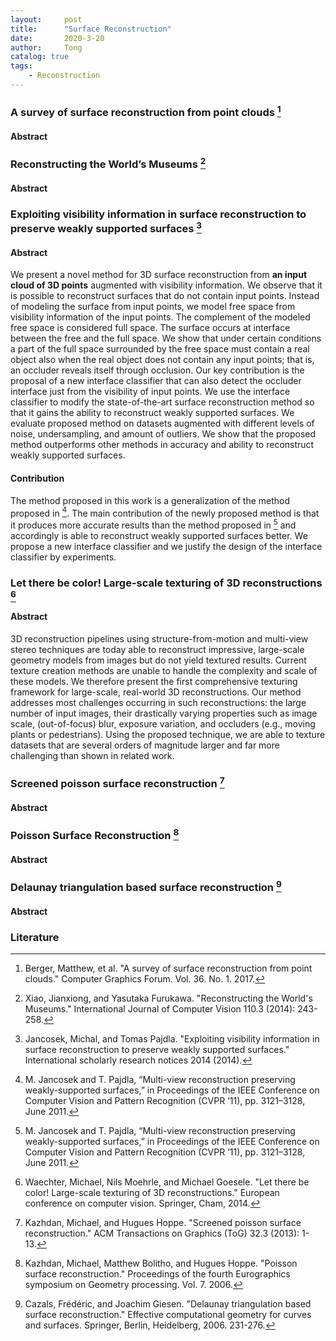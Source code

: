 ```yaml
---
layout:     post
title:      "Surface Reconstruction"
date:       2020-3-20
author:     Tong
catalog: true
tags:
    - Reconstruction
---
```


### A survey of surface reconstruction from point clouds [^Berger17]

#### Abstract

### Reconstructing the World’s Museums [^Xiao14]

#### Abstract

### Exploiting visibility information in surface reconstruction to preserve weakly supported surfaces [^Jancosek14]

#### Abstract

We present a novel method for 3D surface reconstruction from __an input cloud of 3D points__ augmented with visibility information. We observe that it is possible to reconstruct surfaces that do not contain input points. Instead of modeling the surface from input points, we model free space from visibility information of the input points. The complement of the modeled free space is considered full space. The surface occurs at interface between the free and the full space. We show that under certain conditions a part of the full space surrounded by the free space must contain a real object also when the real object does not contain any input points; that is, an occluder reveals itself through occlusion. Our key contribution is the proposal of a new interface classifier that can also detect the occluder interface just from the visibility of input points. We use the interface classifier to modify the state-of-the-art surface reconstruction method so that it gains the ability to reconstruct weakly supported surfaces. We evaluate proposed method on datasets augmented with different levels of noise, undersampling, and amount of outliers. We show that the proposed method outperforms other methods in accuracy and ability to reconstruct weakly supported surfaces.

#### Contribution

The method proposed in this work is a generalization of the method proposed in [^Jancosek11]. The main contribution of the newly proposed method is that it produces more accurate results than the method proposed in [^Jancosek11] and accordingly is able to reconstruct weakly supported surfaces better. We propose a new interface classifier and we justify the design of the interface classifier by experiments.

### Let there be color! Large-scale texturing of 3D reconstructions [^Waechter14]

#### Abstract

3D reconstruction pipelines using structure-from-motion and multi-view stereo techniques are today able to reconstruct impressive, large-scale geometry models from images but do not yield textured results. Current texture creation methods are unable to handle the complexity and scale of these models. We therefore present the first comprehensive texturing framework for large-scale, real-world 3D reconstructions. Our method addresses most challenges occurring in such reconstructions: the large number of input images, their drastically varying properties such as image scale, (out-of-focus) blur, exposure variation, and occluders (e.g., moving plants or pedestrians). Using the proposed technique, we are able to texture datasets that are several orders of magnitude larger and far more challenging than shown in related work.

### Screened poisson surface reconstruction [^Kazhdan13]

#### Abstract

### Poisson Surface Reconstruction [^Kazhdan06]

#### Abstract

### Delaunay triangulation based surface reconstruction [^Cazals06]

#### Abstract

### Literature

[^Xiao14]: Xiao, Jianxiong, and Yasutaka Furukawa. "Reconstructing the World's Museums." International Journal of Computer Vision 110.3 (2014): 243-258.

[^Kazhdan06]: Kazhdan, Michael, Matthew Bolitho, and Hugues Hoppe. "Poisson surface reconstruction." Proceedings of the fourth Eurographics symposium on Geometry processing. Vol. 7. 2006.

[^Jancosek14]: Jancosek, Michal, and Tomas Pajdla. "Exploiting visibility information in surface reconstruction to preserve weakly supported surfaces." International scholarly research notices 2014 (2014).

[^Waechter14]: Waechter, Michael, Nils Moehrle, and Michael Goesele. "Let there be color! Large-scale texturing of 3D reconstructions." European conference on computer vision. Springer, Cham, 2014.

[^Jancosek11]: M. Jancosek and T. Pajdla, “Multi-view reconstruction preserving weakly-supported surfaces,” in Proceedings of the IEEE Conference on Computer Vision and Pattern Recognition (CVPR ’11), pp. 3121–3128, June 2011.

[^Kazhdan13]: Kazhdan, Michael, and Hugues Hoppe. "Screened poisson surface reconstruction." ACM Transactions on Graphics (ToG) 32.3 (2013): 1-13.

[^Berger17]: Berger, Matthew, et al. "A survey of surface reconstruction from point clouds." Computer Graphics Forum. Vol. 36. No. 1. 2017.

[^Cazals06]: Cazals, Frédéric, and Joachim Giesen. "Delaunay triangulation based surface reconstruction." Effective computational geometry for curves and surfaces. Springer, Berlin, Heidelberg, 2006. 231-276.